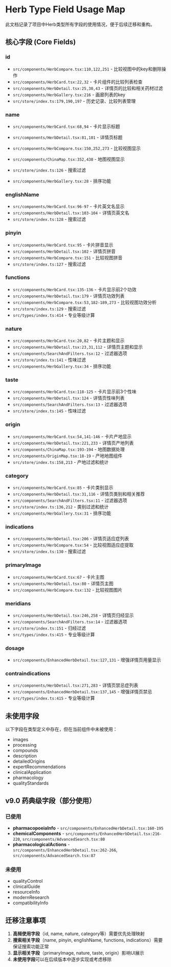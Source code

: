 # Herb Type Field Usage Map

此文档记录了项目中Herb类型所有字段的使用情况，便于后续迁移和重构。

## 核心字段 (Core Fields)

### id

- `src/components/HerbCompare.tsx:110,122,251` - 比较视图中的key和删除操作
- `src/components/HerbCard.tsx:22,32` - 卡片组件的比较列表检查
- `src/components/HerbDetail.tsx:25,30,43` - 详情页的比较和相关药材过滤
- `src/components/HerbGallery.tsx:216` - 画廊列表的key
- `src/store/index.ts:179,190,197` - 历史记录、比较列表管理

### name

- `src/components/HerbCard.tsx:68,94` - 卡片显示标题
- `src/components/HerbDetail.tsx:81,101` - 详情页标题

- `src/components/HerbCompare.tsx:150,252,273` - 比较视图显示
- `src/components/ChinaMap.tsx:352,430` - 地图视图显示
- `src/store/index.ts:126` - 搜索过滤
- `src/components/HerbGallery.tsx:28` - 排序功能

### englishName

- `src/components/HerbCard.tsx:96-97` - 卡片英文名显示
- `src/components/HerbDetail.tsx:103-104` - 详情页英文名
- `src/store/index.ts:128` - 搜索过滤

### pinyin

- `src/components/HerbCard.tsx:95` - 卡片拼音显示
- `src/components/HerbDetail.tsx:102` - 详情页拼音
- `src/components/HerbCompare.tsx:151` - 比较视图拼音
- `src/store/index.ts:127` - 搜索过滤

### functions

- `src/components/HerbCard.tsx:135-136` - 卡片显示前2个功效
- `src/components/HerbDetail.tsx:179` - 详情页功效列表
- `src/components/HerbCompare.tsx:53,182-189,273` - 比较视图功效分析
- `src/store/index.ts:129` - 搜索过滤
- `src/types/index.ts:414` - 专业等级计算

### nature

- `src/components/HerbCard.tsx:20,82` - 卡片主题和显示
- `src/components/HerbDetail.tsx:23,31,112` - 详情页主题和显示
- `src/components/SearchAndFilters.tsx:12` - 过滤器选项
- `src/store/index.ts:141` - 性味过滤
- `src/components/HerbGallery.tsx:34` - 排序功能

### taste

- `src/components/HerbCard.tsx:118-125` - 卡片显示前3个性味
- `src/components/HerbDetail.tsx:124` - 详情页性味列表
- `src/components/SearchAndFilters.tsx:13` - 过滤器选项
- `src/store/index.ts:145` - 性味过滤

### origin

- `src/components/HerbCard.tsx:54,141-146` - 卡片产地显示
- `src/components/HerbDetail.tsx:221,233` - 详情页产地列表
- `src/components/ChinaMap.tsx:193-194` - 地图数据处理
- `src/components/OriginMap.tsx:18-19` - 产地地图组件
- `src/store/index.ts:158,213` - 产地过滤和统计

### category

- `src/components/HerbCard.tsx:85` - 卡片类别显示
- `src/components/HerbDetail.tsx:31,116` - 详情页类别和相关推荐
- `src/components/SearchAndFilters.tsx:11` - 过滤器选项
- `src/store/index.ts:136,212` - 类别过滤和统计
- `src/components/HerbGallery.tsx:31` - 排序功能

### indications

- `src/components/HerbDetail.tsx:206` - 详情页适应症列表
- `src/components/HerbCompare.tsx:54` - 比较视图适应症提取
- `src/store/index.ts:130` - 搜索过滤

### primaryImage

- `src/components/HerbCard.tsx:67` - 卡片主图
- `src/components/HerbDetail.tsx:80` - 详情页主图
- `src/components/HerbCompare.tsx:132` - 比较视图图片

### meridians

- `src/components/HerbDetail.tsx:246,258` - 详情页归经显示
- `src/components/SearchAndFilters.tsx:14` - 过滤器选项
- `src/store/index.ts:151` - 归经过滤
- `src/types/index.ts:415` - 专业等级计算

### dosage

- `src/components/EnhancedHerbDetail.tsx:127,131` - 增强详情页用量显示

### contraindications

- `src/components/HerbDetail.tsx:271,283` - 详情页禁忌症列表
- `src/components/EnhancedHerbDetail.tsx:137,145` - 增强详情页禁忌
- `src/types/index.ts:415` - 专业等级计算

## 未使用字段

以下字段在类型定义中存在，但在当前组件中未被使用：

- images
- processing
- compounds
- description
- detailedOrigins
- expertRecommendations
- clinicalApplication
- pharmacology
- qualityStandards

## v9.0 药典级字段（部分使用）

### 已使用

- **pharmacopoeiaInfo** - `src/components/EnhancedHerbDetail.tsx:160-195`
- **chemicalComponents** - `src/components/EnhancedHerbDetail.tsx:216-220`, `src/components/AdvancedSearch.tsx:80`
- **pharmacologicalActions** - `src/components/EnhancedHerbDetail.tsx:262-266`, `src/components/AdvancedSearch.tsx:87`

### 未使用

- qualityControl
- clinicalGuide
- resourceInfo
- modernResearch
- compatibilityInfo

## 迁移注意事项

1. **高频使用字段**（id, name, nature, category等）需要优先处理映射
2. **搜索相关字段**（name, pinyin, englishName, functions, indications）需要保证搜索功能正常
3. **显示相关字段**（primaryImage, nature, taste, origin）影响UI展示
4. **未使用字段**可以在后续版本中逐步实现或考虑移除
